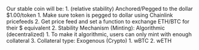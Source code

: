 Our stable coin will be:
    1. (relative stability) Anchored/Pegged to the dollar $1.00/token
        1. Make sure token is pegged to dollar using Chainlink pricefeeds
        2. Get price feed and set a function to exchange ETH/BTC for their $ equivalent
    2. Stability Mechanism (Minting): Algorithmic (decentralized)
        1. To make it algorithmic, users can only mint with enough collateral
    3. Collateral type: Exogenous (Crypto)
        1. wBTC
        2. wETH